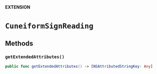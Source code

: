 **EXTENSION**

# `CuneiformSignReading`

## Methods
### `getExtendedAttributes()`

```swift
public func getExtendedAttributes() -> [NSAttributedStringKey: Any]
```
